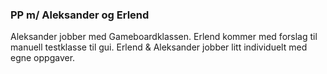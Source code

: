### PP m/ Aleksander og Erlend


Aleksander jobber med Gameboardklassen. Erlend 
kommer med forslag til manuell testklasse til gui.
Erlend & Aleksander jobber litt individuelt med egne oppgaver.
